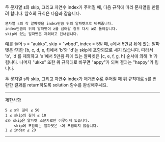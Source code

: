 두 문자열 s와 skip, 그리고 자연수 index가 주어질 때, 다음 규칙에 따라 문자열을 만들려 합니다. 암호의 규칙은 다음과 같습니다.

    문자열 s의 각 알파벳을 index만큼 뒤의 알파벳으로 바꿔줍니다.
    index만큼의 뒤의 알파벳이 z를 넘어갈 경우 다시 a로 돌아갑니다.
    skip에 있는 알파벳은 제외하고 건너뜁니다.

예를 들어 s = "aukks", skip = "wbqd", index = 5일 때, a에서 5만큼 뒤에 있는 알파벳은 f지만 [b, c, d, e, f]에서 'b'와 'd'는 skip에 포함되므로 세지 않습니다. 따라서 'b', 'd'를 제외하고 'a'에서 5만큼 뒤에 있는 알파벳은 [c, e, f, g, h] 순서에 의해 'h'가 됩니다. 나머지 "ukks" 또한 위 규칙대로 바꾸면 "appy"가 되며 결과는 "happy"가 됩니다.

두 문자열 s와 skip, 그리고 자연수 index가 매개변수로 주어질 때 위 규칙대로 s를 변환한 결과를 return하도록 solution 함수를 완성해주세요.

---

제한사항

    5 ≤ s의 길이 ≤ 50
    1 ≤ skip의 길이 ≤ 10
    s와 skip은 알파벳 소문자로만 이루어져 있습니다.
        skip에 포함되는 알파벳은 s에 포함되지 않습니다.
    1 ≤ index ≤ 20

---
